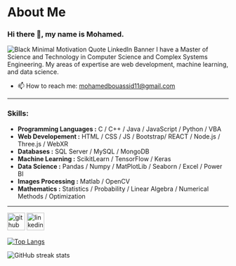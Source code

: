 # About Me

### Hi there 👋, my name is Mohamed.
![Black Minimal Motivation Quote LinkedIn Banner](https://github.com/Bssd07/MohamedBouassid/assets/99046765/4e99f113-859e-4f51-8127-3a0d913a9efe)
I have a Master of Science and Technology in Computer Science and Complex Systems Engineering. 
My areas of expertise are web development, machine learning, and data science.
- 📫 How to reach me: mohamedbouassid11@gmail.com

---

### Skills: 
- **Programming Languages :** C / C++ / Java / JavaScript / Python / VBA
- **Web Developement :** HTML / CSS / JS / Bootstrap/ REACT / Node.js / Three.js / WebXR
- **Databases :** SQL Server / MySQL / MongoDB
- **Machine Learning :** ScikitLearn / TensorFlow / Keras
- **Data Science :** Pandas / Numpy / MatPlotLib / Seaborn / Excel / Power BI
- **Images Processing :** Matlab / OpenCV
- **Mathematics :** Statistics / Probability / Linear Algebra / Numerical Methods / Optimization
---

[<img src='https://cdn.jsdelivr.net/npm/simple-icons@3.0.1/icons/github.svg' alt='github' height='40'>](https://github.com/Bssd07)  [<img src='https://cdn.jsdelivr.net/npm/simple-icons@3.0.1/icons/linkedin.svg' alt='linkedin' height='40'>](https://www.linkedin.com/in/mohamed-bouassid-179a09239/)  

[![Top Langs](https://github-readme-stats.vercel.app/api/top-langs/?username=Bssd07)](https://github.com/anuraghazra/github-readme-stats)

![GitHub streak stats](https://streak-stats.demolab.com/?user=Bssd07)  
